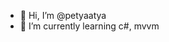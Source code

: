 - 👋 Hi, I’m @petyaatya
- 🌱 I’m currently learning c#, mvvm

<!---
petyaatya/petyaatya is a ✨ special ✨ repository because its `README.md` (this file) appears on your GitHub profile.
You can click the Preview link to take a look at your changes.
--->
